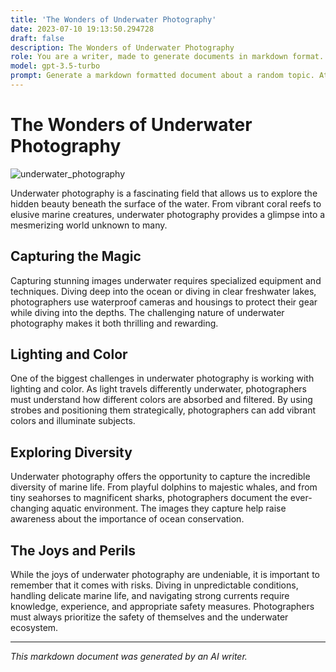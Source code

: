```yaml
---
title: 'The Wonders of Underwater Photography'
date: 2023-07-10 19:13:50.294728
draft: false
description: The Wonders of Underwater Photography
role: You are a writer, made to generate documents in markdown format. It is very important that all of the documents you generate are in valid markdown format.
model: gpt-3.5-turbo
prompt: Generate a markdown formatted document about a random topic. At the bottom, include a disclaimer explaining that the document was generated by you. The first line of the document should be the title. Make sure that the entire document is in proper markdown format, using a mix of various tags to make the document visually appealing.
---
```


# The Wonders of Underwater Photography

![underwater_photography](https://www.example.com/underwater.jpg)

Underwater photography is a fascinating field that allows us to explore the hidden beauty beneath the surface of the water. From vibrant coral reefs to elusive marine creatures, underwater photography provides a glimpse into a mesmerizing world unknown to many. 

## Capturing the Magic

Capturing stunning images underwater requires specialized equipment and techniques. Diving deep into the ocean or diving in clear freshwater lakes, photographers use waterproof cameras and housings to protect their gear while diving into the depths. The challenging nature of underwater photography makes it both thrilling and rewarding.

## Lighting and Color

One of the biggest challenges in underwater photography is working with lighting and color. As light travels differently underwater, photographers must understand how different colors are absorbed and filtered. By using strobes and positioning them strategically, photographers can add vibrant colors and illuminate subjects. 

## Exploring Diversity

Underwater photography offers the opportunity to capture the incredible diversity of marine life. From playful dolphins to majestic whales, and from tiny seahorses to magnificent sharks, photographers document the ever-changing aquatic environment. The images they capture help raise awareness about the importance of ocean conservation.

## The Joys and Perils

While the joys of underwater photography are undeniable, it is important to remember that it comes with risks. Diving in unpredictable conditions, handling delicate marine life, and navigating strong currents require knowledge, experience, and appropriate safety measures. Photographers must always prioritize the safety of themselves and the underwater ecosystem.

---

*This markdown document was generated by an AI writer.*